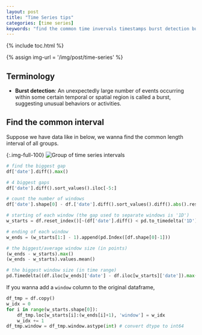 ```yaml
---
layout: post
title: "Time Series tips"
categories: [time series]
keywords: "find the common time invervals timestamps burst detection bursting burst firing term terminology gaps biggest gaps spaces algorithm starting and ending of each window average moyenne size max min"
---
```


{% include toc.html %}

{% assign img-url = '/img/post/time-series' %}

## Terminology

- **Burst detection**: An unexpectedly large number of events occurring within some certain temporal or spatial region is called
a burst, suggesting unusual behaviors or activities.

## Find the common interval

Suppose we have data like in below, we wanna find the common length interval of all groups.

{:.img-full-100}
![Group of time series intervals]({{img-url}}/ts-interval-example.png)

~~~ python
# find the biggest gap
df['date'].diff().max()

# 4 biggest gaps
df['date'].diff().sort_values().iloc[-5:]

# count the number of windows
df['date'].shape[0] - df.['date'].diff().sort_values().diff().abs().reset_index().timestamp.idxmax()

# starting of each window (the gap used to separate windows is '1D')
w_starts = df.reset_index()[~(df['date'].diff() < pd.to_timedelta('1D'))].index

# ending of each window
w_ends = (w_starts[1:] - 1).append(pd.Index([df.shape[0]-1]))

# the biggest/average window size (in points)
(w_ends - w_starts).max()
(w_ends - w_starts).values.mean()

# the biggest window size (in time range)
pd.Timedelta((df.iloc[w_ends]['date'] - df.iloc[w_starts]['date']).max(), unit='ns')
~~~

If you wanna add a `window` column to the original dataframe,

~~~ python
df_tmp = df.copy()
w_idx = 0
for i in range(w_starts.shape[0]):
    df_tmp.loc[w_starts[i]:(w_ends[i]+1), 'window'] = w_idx
    w_idx += 1
df_tmp.window = df_tmp.window.astype(int) # convert dtype to int64
~~~